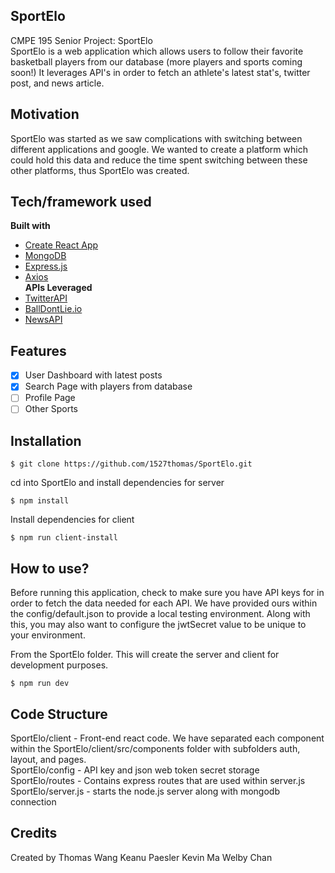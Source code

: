 ## SportElo
CMPE 195 Senior Project: SportElo <br />
SportElo is a web application which allows users to follow their favorite basketball players from our database (more players and sports coming soon!) 
It leverages API's in order to fetch an athlete's latest stat's, twitter post, and news article.

## Motivation
SportElo was started as we saw complications with switching between different applications and google. We wanted to create a platform which could hold
this data and reduce the time spent switching between these other platforms, thus SportElo was created.

## Tech/framework used
<b>Built with</b>
- [Create React App](https://create-react-app.dev/)
- [MongoDB](https://www.mongodb.com/)
- [Express.js](https://expressjs.com/)
- [Axios](https://www.npmjs.com/package/axios) <br />
<b>APIs Leveraged</b>
- [TwitterAPI](https://developer.twitter.com/en/docs/twitter-api)
- [BallDontLie.io](https://www.balldontlie.io/#introduction)
- [NewsAPI](https://newsapi.org/)

## Features
- [x] User Dashboard with latest posts
- [x] Search Page with players from database
- [ ] Profile Page
- [ ] Other Sports

## Installation

```
$ git clone https://github.com/1527thomas/SportElo.git
```
cd into SportElo and install dependencies for server
```
$ npm install
```
Install dependencies for client
```
$ npm run client-install
```

## How to use?
Before running this application, check to make sure you have API keys for in order to fetch the data needed for each API.
We have provided ours within the config/default.json to provide a local testing environment.
Along with this, you may also want to configure the jwtSecret value to be unique to your environment.

From the SportElo folder. This will create the server and client for development purposes.
```
$ npm run dev
```

## Code Structure
SportElo/client - Front-end react code. We have separated each component within the SportElo/client/src/components folder with subfolders auth, layout, and pages. <br />
SportElo/config - API key and json web token secret storage <br />
SportElo/routes - Contains express routes that are used within server.js <br />
SportElo/server.js - starts the node.js server along with mongodb connection

## Credits
Created by
Thomas Wang
Keanu Paesler
Kevin Ma
Welby Chan
